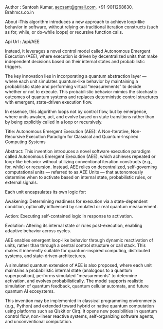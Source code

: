 Author : Santosh Kumar, aecsant@gmail.com, +91-9011268630, Brahmcs.co.in

About :This algorithm introduces a new approach to achieve loop-like behavior in software, without relying on traditional iteration constructs (such as for, while, or do-while loops) or recursive function calls.

Api Url : <domain>/api/AEE

Instead, it leverages a novel control model called Autonomous Emergent Execution (AEE), where execution is driven by decentralized units that make independent decisions based on their internal states and probabilistic triggers.

The key innovation lies in incorporating a quantum abstraction layer — where each unit simulates quantum-like behavior by maintaining a probabilistic state and performing virtual “measurements” to decide whether or not to execute. This probabilistic behavior mimics the stochastic outcomes of quantum systems and replaces deterministic control structures with emergent, state-driven execution flow.

In essence, this algorithm loops not by control flow, but by emergence, where units awaken, act, and evolve based on state transitions rather than by being explicitly called in a loop or recursively.

Title: Autonomous Emergent Execution (AEE): A Non-Iterative, Non-Recursive Execution Paradigm for Classical and Quantum-Inspired Computing Systems

Abstract:
This invention introduces a novel software execution paradigm called Autonomous Emergent Execution (AEE), which achieves repeated or loop-like behavior without utilizing conventional iteration constructs (e.g., for, while) or recursion. Instead, AEE relies on decentralized, self-governing computational units — referred to as AEE Units — that autonomously determine when to activate based on internal state, probabilistic rules, or external signals.

Each unit encapsulates its own logic for:

Awakening: Determining readiness for execution via a state-dependent condition, optionally influenced by simulated or real quantum measurement.

Action: Executing self-contained logic in response to activation.

Evolution: Altering its internal state or rules post-execution, enabling adaptive behavior across cycles.

AEE enables emergent loop-like behavior through dynamic reactivation of units, rather than through a central control structure or call stack. This makes it inherently suitable for quantum-inspired computing, distributed systems, and state-driven architectures.

A simulated quantum extension of AEE is also proposed, where each unit maintains a probabilistic internal state (analogous to a quantum superposition), performs simulated "measurements" to determine activation, and evolves probabilistically. The model supports realistic simulation of quantum feedback, quantum cellular automata, and future quantum AI ecosystems.

This invention may be implemented in classical programming environments (e.g., Python) and extended toward hybrid or native quantum computation using platforms such as Qiskit or Cirq. It opens new possibilities in quantum control flow, non-linear reactive systems, self-organizing software agents, and unconventional computation.
